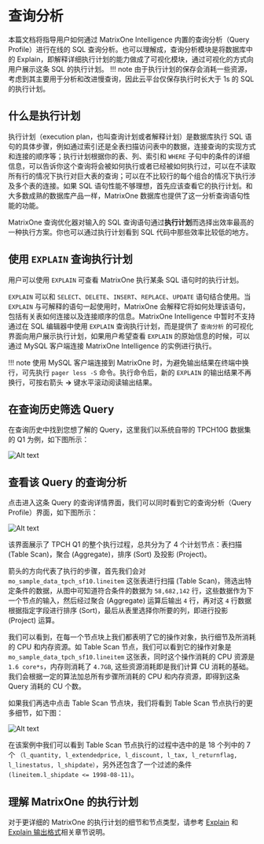 # 查询分析

本篇文档将指导用户如何通过 MatrixOne Intelligence 内置的查询分析（Query Profile）进行在线的 SQL 查询分析。也可以理解成，查询分析模块是将数据库中的 Explain，即解释详细执行计划的能力做成了可视化模块，通过可视化的方式向用户展示这条 SQL 的执行计划。
!!! note
    由于执行计划的保存会消耗一些资源，考虑到其主要用于分析和改进慢查询，因此云平台仅保存执行时长大于 1s 的 SQL 的执行计划。

## 什么是执行计划

执行计划（execution plan，也叫查询计划或者解释计划）是数据库执行 SQL 语句的具体步骤，例如通过索引还是全表扫描访问表中的数据，连接查询的实现方式和连接的顺序等；执行计划根据你的表、列、索引和 `WHERE` 子句中的条件的详细信息，可以告诉你这个查询将会被如何执行或者已经被如何执行过，可以在不读取所有行的情况下执行对巨大表的查询；可以在不比较行的每个组合的情况下执行涉及多个表的连接。如果 SQL 语句性能不够理想，首先应该查看它的执行计划。和大多数成熟的数据库产品一样，MatrixOne 数据库也提供了这一分析查询语句性能的功能。

MatrixOne 查询优化器对输入的 SQL 查询语句通过**执行计划**而选择出效率最高的一种执行方案。你也可以通过执行计划看到 SQL 代码中那些效率比较低的地方。

## 使用 `EXPLAIN` 查询执行计划

用户可以使用 `EXPLAIN` 可查看 MatrixOne 执行某条 SQL 语句时的执行计划。

`EXPLAIN` 可以和 `SELECT`、`DELETE`、`INSERT`、`REPLACE`、`UPDATE` 语句结合使用。当 `EXPLAIN` 与可解释的语句一起使用时，MatrixOne 会解释它将如何处理该语句，包括有关表如何连接以及连接顺序的信息。MatrixOne Intelligence 中暂时不支持通过在 SQL 编辑器中使用 `EXPLAIN` 查询执行计划，而是提供了 `查询分析` 的可视化界面向用户展示执行计划，如果用户希望查看 `EXPLAIN` 的原始信息的时候，可以通过 MySQL 客户端连接 MatrixOne Intelligence 的实例进行执行。

!!! note
    使用 MySQL 客户端连接到 MatrixOne 时，为避免输出结果在终端中换行，可先执行 `pager less -S` 命令。执行命令后，新的 `EXPLAIN` 的输出结果不再换行，可按右箭头 **→** 键水平滚动阅读输出结果。

## 在查询历史筛选 Query

在查询历史中找到您想了解的 Query，这里我们以系统自带的 TPCH10G 数据集的 Q1 为例，如下图所示：

![Alt text](https://community-shared-data-1308875761.cos.ap-beijing.myqcloud.com/artwork/mocdocs/sqleditor/query_history_0.12_3.png)

## 查看该 Query 的查询分析

点击进入这条 Query 的查询详情界面，我们可以同时看到它的查询分析（Query Profile）界面，如下图所示：

![Alt text](https://community-shared-data-1308875761.cos.ap-beijing.myqcloud.com/artwork/mocdocs/sqleditor/history-2.png)

该界面展示了 TPCH Q1 的整个执行过程，总共分为了 4 个计划节点：表扫描 (Table Scan)，聚合 (Aggregate)，排序 (Sort) 及投影 (Project)。

箭头的方向代表了执行的步骤，首先我们会对 `mo_sample_data_tpch_sf10.lineitem` 这张表进行扫描 (Table Scan)，筛选出特定条件的数据，从图中可知道符合条件的数据为 `58,682,142` 行，这些数据作为下一个节点的输入，然后经过聚合 (Aggregate) 运算后输出 `4` 行，再对这 `4` 行数据根据指定字段进行排序 (Sort)，最后从表里选择你所要的列，即进行投影 (Project) 运算。

我们可以看到，在每一个节点块上我们都表明了它的操作对象，执行细节及所消耗的 CPU 和内存资源。如 Table Scan 节点，我们可以看到它的操作对象是 `mo_sample_data_tpch_sf10.lineitem` 这张表，同时这个操作消耗的 CPU 资源是 `1.6 core*s`，内存则消耗了 `4.7GB`, 这些资源消耗即是我们计算 CU 消耗的基础。我们会根据一定的算法加总所有步骤所消耗的 CPU 和内存资源，即得到这条 Query 消耗的 CU 个数。

如果我们再选中点击 Table Scan 节点块，我们将看到 Table Scan 节点执行的更多细节，如下图：

![Alt text](https://community-shared-data-1308875761.cos.ap-beijing.myqcloud.com/artwork/mocdocs/sqleditor/history-3.png)

在该案例中我们可以看到 Table Scan 节点执行的过程中选中的是 18 个列中的 7 个 `（l_quantity, l_extendedprice, l_discount, l_tax, l_returnflag, l_linestatus, l_shipdate）`，另外还包含了一个过滤的条件 `(lineitem.l_shipdate <= 1998-08-11)`。

## 理解 MatrixOne 的执行计划

对于更详细的 MatrixOne 的执行计划的细节和节点类型，请参考 [Explain](../../Reference/SQL-Reference/Other/Explain/explain.md) 和 [Explain 输出格式](../../Reference/SQL-Reference/Other/Explain/explain-workflow.md)相关章节说明。
